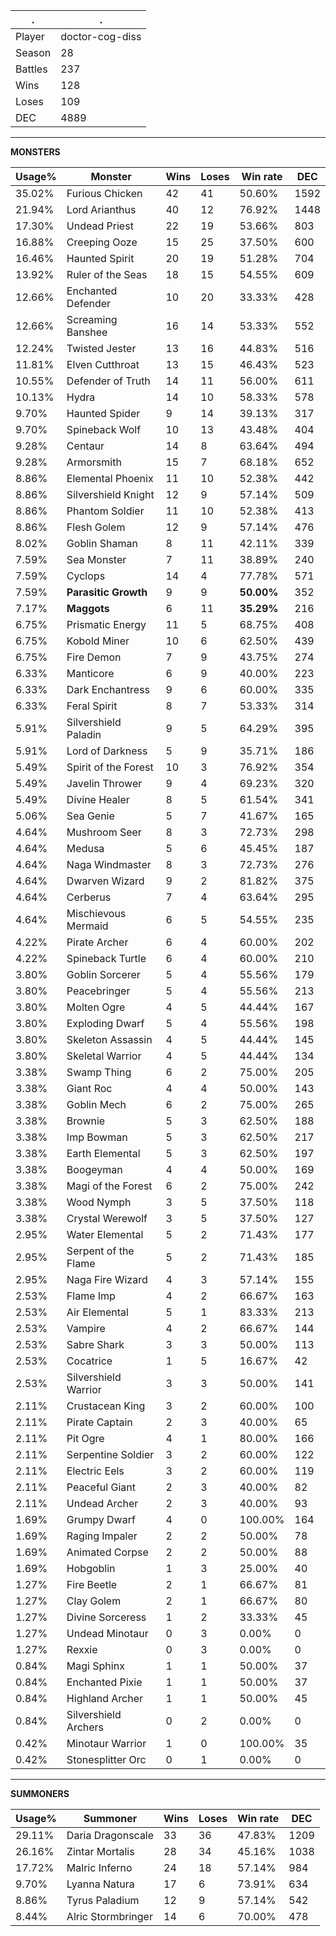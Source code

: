 .|.
|-|-
Player|doctor-cog-diss
Season|28
Battles|237
Wins|128
Loses|109
DEC|4889

---
**MONSTERS**

Usage%|Monster|Wins|Loses|Win rate|DEC|
-|-|-|-|-|-|
35.02%|Furious Chicken|42|41|50.60%|1592|
21.94%|Lord Arianthus|40|12|76.92%|1448|
17.30%|Undead Priest|22|19|53.66%|803|
16.88%|Creeping Ooze|15|25|37.50%|600|
16.46%|Haunted Spirit|20|19|51.28%|704|
13.92%|Ruler of the Seas|18|15|54.55%|609|
12.66%|Enchanted Defender|10|20|33.33%|428|
12.66%|Screaming Banshee|16|14|53.33%|552|
12.24%|Twisted Jester|13|16|44.83%|516|
11.81%|Elven Cutthroat|13|15|46.43%|523|
10.55%|Defender of Truth|14|11|56.00%|611|
10.13%|Hydra|14|10|58.33%|578|
9.70%|Haunted Spider|9|14|39.13%|317|
9.70%|Spineback Wolf|10|13|43.48%|404|
9.28%|Centaur|14|8|63.64%|494|
9.28%|Armorsmith|15|7|68.18%|652|
8.86%|Elemental Phoenix|11|10|52.38%|442|
8.86%|Silvershield Knight|12|9|57.14%|509|
8.86%|Phantom Soldier|11|10|52.38%|413|
8.86%|Flesh Golem|12|9|57.14%|476|
8.02%|Goblin Shaman|8|11|42.11%|339|
7.59%|Sea Monster|7|11|38.89%|240|
7.59%|Cyclops|14|4|77.78%|571|
7.59%|**Parasitic Growth**|9|9|**50.00%**|352|
7.17%|**Maggots**|6|11|**35.29%**|216|
6.75%|Prismatic Energy|11|5|68.75%|408|
6.75%|Kobold Miner|10|6|62.50%|439|
6.75%|Fire Demon|7|9|43.75%|274|
6.33%|Manticore|6|9|40.00%|223|
6.33%|Dark Enchantress|9|6|60.00%|335|
6.33%|Feral Spirit|8|7|53.33%|314|
5.91%|Silvershield Paladin|9|5|64.29%|395|
5.91%|Lord of Darkness|5|9|35.71%|186|
5.49%|Spirit of the Forest|10|3|76.92%|354|
5.49%|Javelin Thrower|9|4|69.23%|320|
5.49%|Divine Healer|8|5|61.54%|341|
5.06%|Sea Genie|5|7|41.67%|165|
4.64%|Mushroom Seer|8|3|72.73%|298|
4.64%|Medusa|5|6|45.45%|187|
4.64%|Naga Windmaster|8|3|72.73%|276|
4.64%|Dwarven Wizard|9|2|81.82%|375|
4.64%|Cerberus|7|4|63.64%|295|
4.64%|Mischievous Mermaid|6|5|54.55%|235|
4.22%|Pirate Archer|6|4|60.00%|202|
4.22%|Spineback Turtle|6|4|60.00%|210|
3.80%|Goblin Sorcerer|5|4|55.56%|179|
3.80%|Peacebringer|5|4|55.56%|213|
3.80%|Molten Ogre|4|5|44.44%|167|
3.80%|Exploding Dwarf|5|4|55.56%|198|
3.80%|Skeleton Assassin|4|5|44.44%|145|
3.80%|Skeletal Warrior|4|5|44.44%|134|
3.38%|Swamp Thing|6|2|75.00%|205|
3.38%|Giant Roc|4|4|50.00%|143|
3.38%|Goblin Mech|6|2|75.00%|265|
3.38%|Brownie|5|3|62.50%|188|
3.38%|Imp Bowman|5|3|62.50%|217|
3.38%|Earth Elemental|5|3|62.50%|197|
3.38%|Boogeyman|4|4|50.00%|169|
3.38%|Magi of the Forest|6|2|75.00%|242|
3.38%|Wood Nymph|3|5|37.50%|118|
3.38%|Crystal Werewolf|3|5|37.50%|127|
2.95%|Water Elemental|5|2|71.43%|177|
2.95%|Serpent of the Flame|5|2|71.43%|185|
2.95%|Naga Fire Wizard|4|3|57.14%|155|
2.53%|Flame Imp|4|2|66.67%|163|
2.53%|Air Elemental|5|1|83.33%|213|
2.53%|Vampire|4|2|66.67%|144|
2.53%|Sabre Shark|3|3|50.00%|113|
2.53%|Cocatrice|1|5|16.67%|42|
2.53%|Silvershield Warrior|3|3|50.00%|141|
2.11%|Crustacean King|3|2|60.00%|100|
2.11%|Pirate Captain|2|3|40.00%|65|
2.11%|Pit Ogre|4|1|80.00%|166|
2.11%|Serpentine Soldier|3|2|60.00%|122|
2.11%|Electric Eels|3|2|60.00%|119|
2.11%|Peaceful Giant|2|3|40.00%|82|
2.11%|Undead Archer|2|3|40.00%|93|
1.69%|Grumpy Dwarf|4|0|100.00%|164|
1.69%|Raging Impaler|2|2|50.00%|78|
1.69%|Animated Corpse|2|2|50.00%|88|
1.69%|Hobgoblin|1|3|25.00%|40|
1.27%|Fire Beetle|2|1|66.67%|81|
1.27%|Clay Golem|2|1|66.67%|80|
1.27%|Divine Sorceress|1|2|33.33%|45|
1.27%|Undead Minotaur|0|3|0.00%|0|
1.27%|Rexxie|0|3|0.00%|0|
0.84%|Magi Sphinx|1|1|50.00%|37|
0.84%|Enchanted Pixie|1|1|50.00%|37|
0.84%|Highland Archer|1|1|50.00%|45|
0.84%|Silvershield Archers|0|2|0.00%|0|
0.42%|Minotaur Warrior|1|0|100.00%|35|
0.42%|Stonesplitter Orc|0|1|0.00%|0|

---
**SUMMONERS**

Usage%|Summoner|Wins|Loses|Win rate|DEC|
-|-|-|-|-|-|
29.11%|Daria Dragonscale|33|36|47.83%|1209|
26.16%|Zintar Mortalis|28|34|45.16%|1038|
17.72%|Malric Inferno|24|18|57.14%|984|
9.70%|Lyanna Natura|17|6|73.91%|634|
8.86%|Tyrus Paladium|12|9|57.14%|542|
8.44%|Alric Stormbringer|14|6|70.00%|478|
